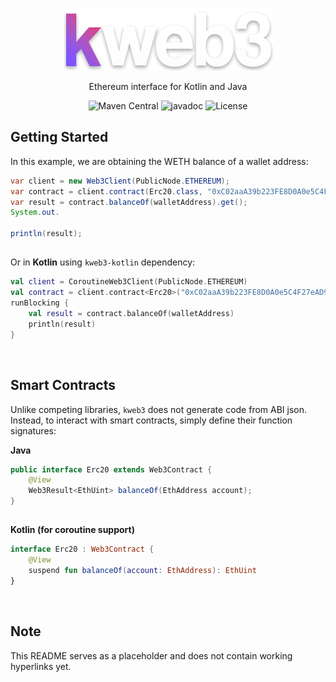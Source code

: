 <div align="center">

![kweb3](logo.png)

Ethereum interface for Kotlin and Java

![Maven Central](https://img.shields.io/maven-central/v/dev.klepto.unreflect/unreflect.svg?color=7f52ff) ![javadoc](https://javadoc.io/badge2/dev.klepto.unreflect/unreflect/javadoc.svg?color=7f52ff)
![License](https://img.shields.io/github/license/klepto/kweb3?color=d83f84)
</div>

## Getting Started

In this example, we are obtaining the WETH balance of a wallet address:

```java
var client = new Web3Client(PublicNode.ETHEREUM);
var contract = client.contract(Erc20.class, "0xC02aaA39b223FE8D0A0e5C4F27eAD9083C756Cc2");
var result = contract.balanceOf(walletAddress).get();
System.out.

println(result);
```

##  

Or in **Kotlin** using `kweb3-kotlin` dependency:

```kotlin
val client = CoroutineWeb3Client(PublicNode.ETHEREUM)
val contract = client.contract<Erc20>("0xC02aaA39b223FE8D0A0e5C4F27eAD9083C756Cc2")
runBlocking {
    val result = contract.balanceOf(walletAddress)
    println(result)
}
```

<br>

## Smart Contracts

Unlike competing libraries, `kweb3` does not generate code from ABI json.<br>Instead, to interact with smart contracts,
simply define their function signatures:

**Java**

```java
public interface Erc20 extends Web3Contract {
    @View
    Web3Result<EthUint> balanceOf(EthAddress account);
}
```

##  

**Kotlin (for coroutine support)**

```kotlin
interface Erc20 : Web3Contract {
    @View
    suspend fun balanceOf(account: EthAddress): EthUint
}
```

<br>

## Note

This README serves as a placeholder and does not contain working hyperlinks yet.
